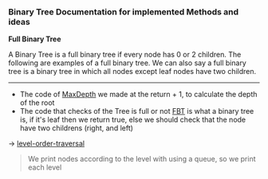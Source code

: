 ### Binary Tree Documentation for implemented Methods and ideas

**Full Binary Tree**

A Binary Tree is a full binary tree if every node has 0 or 2 children. The following are examples of a full binary tree. We can also say a full binary tree is a binary tree in which all nodes except leaf nodes have two children. 

---

- The code of [MaxDepth](https://github.com/abdullahazmy/DataStructure/blob/main/BinaryTree/maxDepth.cpp) we made at the return + 1, to calculate the depth of the root
- The code that checks of the Tree is full or not [FBT](https://github.com/abdullahazmy/DataStructure/blob/main/BinaryTree/is_fullBT.cpp#L14) is what a binary tree is, if it's leaf then we return true, else we should check that the node have two childrens (right, and left)

-> [level-order-traversal](https://github.com/abdullahazmy/DataStructure/blob/main/BinaryTree/level_order_traversal.cpp)
> We print nodes according to the level with using a queue, so we print each level
